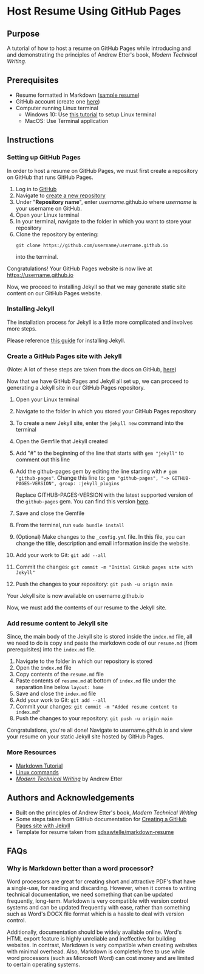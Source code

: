 # Host Resume Using GitHub Pages

## Purpose

A tutorial of how to host a resume on GitHub Pages while introducing and and demonstrating the principles of Andrew Etter's book, *Modern Technical Writing*.

## Prerequisites
* Resume formatted in Markdown ([sample resume]([resume](https://github.com/GurmanToor/GurmanToor.github.io/blob/main/resume.md)))
* GitHub account (create one [here](https://github.com/join))
* Computer running Linux terminal
	* Windows 10: Use [this tutorial](https://allthings.how/how-to-use-linux-terminal-in-windows-10/#:~:text=To%20do%20this%2C%20start%20type,click%20the%20'OK'%20button.) to setup Linux terminal
	* MacOS: Use Terminal application

## Instructions

### Setting up GitHub Pages
In order to host a resume on GitHub Pages, we must first create a repository on GitHub that runs GitHub Pages.

1. Log in to [GitHub](https://github.com)
2. Navigate to [create a new repository](https://github.com/new)
3. Under "**Repository name**", enter *username*.github.io where *username* is your username on GitHub.
4. Open your Linux terminal
5. In your terminal, navigate to the folder in which you want to store your repository
6. Clone the repository by entering:
    ```
    git clone https://github.com/username/username.github.io
    ```
    into the terminal.
    
Congratulations! Your GitHub Pages website is now live at https://username.github.io

Now, we proceed to installing Jekyll so that we may generate static site content on our GitHub Pages website.

### Installing Jekyll

The installation process for Jekyll is a little more complicated and involves more steps.

Please reference [this guide](https://jekyllrb.com/docs/installation/) for installing Jekyll.

### Create a GitHub Pages site with Jekyll

(Note: A lot of these steps are taken from the docs on GitHub, [here](https://docs.github.com/en/pages/setting-up-a-github-pages-site-with-jekyll/creating-a-github-pages-site-with-jekyll))

Now that we have GitHub Pages and Jekyll all set up, we can proceed to generating a Jekyll site in our GitHub Pages repository. 

1. Open your Linux terminal
2. Navigate to the folder in which you stored your GitHub Pages repository
3. To create a new Jekyll site, enter the ```jekyll new``` command into the terminal
4. Open the Gemfile that Jekyll created
5. Add "#" to the beginning of the line that starts with ```gem "jekyll"``` to comment out this line
6. Add the github-pages gem by editing the line starting with ```# gem "github-pages"```. Change this line to: ```gem "github-pages", "~> GITHUB-PAGES-VERSION", group: :jekyll_plugins```

   Replace GITHUB-PAGES-VERSION with the latest supported version of the ```github-pages``` gem. You can find this version [here](https://pages.github.com/versions/). 
   
7. Save and close the Gemfile
8. From the terminal, run ```sudo bundle install```
9. (Optional) Make changes to the ```_config.yml``` file. In this file, you can change the title, description and email information inside the website. 
10. Add your work to Git: ```git add --all```
11. Commit the changes: ```git commit -m "Initial GitHub pages site with Jekyll"```
12. Push the changes to your repository: ```git push -u origin main```

Your Jekyll site is now available on username.github.io

Now, we must add the contents of our resume to the Jekyll site.

### Add resume content to Jekyll site

Since, the main body of the Jekyll site is stored inside the ```index.md``` file, all we need to do is copy and paste the markdown code of our ```resume.md``` (from prerequisites) into the ```index.md``` file. 

1. Navigate to the folder in which our repository is stored
2. Open the ```index.md``` file
3. Copy contents of the ```resume.md``` file
4. Paste contents of ```resume.md``` at bottom of ```index.md``` file under the separation line below ```layout: home```
5. Save and close the ```index.md``` file
6. Add your work to Git: ```git add --all```
7. Commit your changes: ```git commit -m "Added resume content to index.md"```
8. Push the changes to your repository: ```git push -u origin main```

Congratulations, you're all done! Navigate to username.github.io and view your resume on your static Jekyll site hosted by GitHub Pages. 


### More Resources
* [Markdown Tutorial](https://www.markdowntutorial.com/)
* [Linux commands](https://www.guru99.com/linux-commands-cheat-sheet.html)
* [*Modern Technical Writing*](https://www.amazon.ca/Modern-Technical-Writing-Introduction-Documentation-ebook/dp/B01A2QL9SS) by Andrew Etter

## Authors and Acknowledgements

* Built on the principles of Andrew Etter's book, *Modern Technical Writing* 
* Some steps taken from GitHub documentation for [Creating a GitHub Pages site with Jekyll](https://docs.github.com/en/pages/setting-up-a-github-pages-site-with-jekyll/creating-a-github-pages-site-with-jekyll)
* Template for resume taken from [sdsawtelle/markdown-resume](https://github.com/sdsawtelle/markdown-resume)

## FAQs

### Why is Markdown better than a word processor?

Word processors are great for creating short and attractive PDF's that have a single-use, for reading and discarding. However, when it comes to writing technical documentation, we need something that can be updated frequently, long-term. Markdown is very compatible with version control systems and can be updated frequently with ease, rather than something such as Word's DOCX file format which is a hassle to deal with version control.

Additionally, documentation should be widely available online. Word's HTML export feature is highly unreliable and ineffective for building websites. In contrast, Markdown is very compatible when creating websites with minimal overhead. Also, Markdown is completely free to use while word processors (such as Microsoft Word) can cost money and are limited to certain operating systems. 

### 

